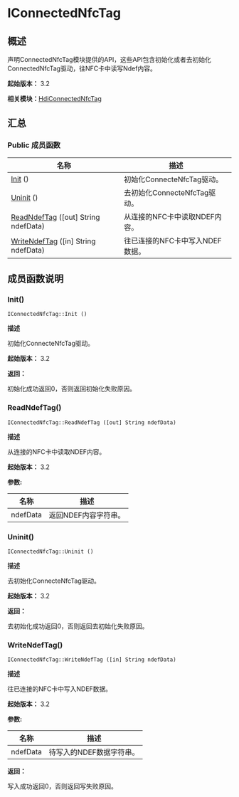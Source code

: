 # IConnectedNfcTag


## 概述

声明ConnectedNfcTag模块提供的API，这些API包含初始化或者去初始化ConnectedNfcTag驱动，往NFC卡中读写Ndef内容。

**起始版本：** 3.2

**相关模块：**[HdiConnectedNfcTag](_hdi_connected_nfc_tag.md)


## 汇总


### Public 成员函数

| 名称 | 描述 | 
| -------- | -------- |
| [Init](#init) () | 初始化ConnecteNfcTag驱动。 | 
| [Uninit](#uninit) () | 去初始化ConnecteNfcTag驱动。 | 
| [ReadNdefTag](#readndeftag) ([out] String ndefData) | 从连接的NFC卡中读取NDEF内容。 | 
| [WriteNdefTag](#writendeftag) ([in] String ndefData) | 往已连接的NFC卡中写入NDEF数据。 | 


## 成员函数说明


### Init()

```
IConnectedNfcTag::Init ()
```

**描述**


初始化ConnecteNfcTag驱动。

**起始版本：** 3.2

**返回：**

初始化成功返回0，否则返回初始化失败原因。


### ReadNdefTag()

```
IConnectedNfcTag::ReadNdefTag ([out] String ndefData)
```

**描述**


从连接的NFC卡中读取NDEF内容。

**起始版本：** 3.2

**参数:**

| 名称 | 描述 | 
| -------- | -------- |
| ndefData | 返回NDEF内容字符串。 | 


### Uninit()

```
IConnectedNfcTag::Uninit ()
```

**描述**


去初始化ConnecteNfcTag驱动。

**起始版本：** 3.2

**返回：**

去初始化成功返回0，否则返回去初始化失败原因。


### WriteNdefTag()

```
IConnectedNfcTag::WriteNdefTag ([in] String ndefData)
```

**描述**


往已连接的NFC卡中写入NDEF数据。

**起始版本：** 3.2

**参数:**

| 名称 | 描述 | 
| -------- | -------- |
| ndefData | 待写入的NDEF数据字符串。 | 

**返回：**

写入成功返回0，否则返回写失败原因。
